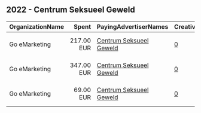 ## 2022 - Centrum Seksueel Geweld 
|OrganizationName|Spent|PayingAdvertiserNames|CreativeUrls|Impressions|Genders|AgeBrackets|CountryCodes|BillingAddresses|CandidateBallotInformation|
|:---|---:|:---|:---|---:|:---|:---|:---|:---|:---|
|Go eMarketing|217.00 EUR|[Centrum Seksueel Geweld](2022/Centrum_Seksueel_Geweld.md)|[0](https://www.snap.com/political-ads/asset/ac272081083bd06364cb6981fb3b0960950234787863994ed2374643ea431745?mediaType=mp4)|130,772|FEMALE|18-34|netherlands|"Zwarterweg 10,Naarden,1412 GD,NL"||
|Go eMarketing|347.00 EUR|[Centrum Seksueel Geweld](2022/Centrum_Seksueel_Geweld.md)|[0](https://www.snap.com/political-ads/asset/a1b7cb702d30f68656f38358d9d28f3f92cb0d81c4cef47f8f360ac1f7419d8c?mediaType=mp4)|111,246|FEMALE|18-34|netherlands|"Zwarterweg 10,Naarden,1412 GD,NL"||
|Go eMarketing|69.00 EUR|[Centrum Seksueel Geweld](2022/Centrum_Seksueel_Geweld.md)|[0](https://www.snap.com/political-ads/asset/2bd72a562edc8bf9b600a09265f71c8bc04dcc6f3532ab6f5e468f42d0764bf0?mediaType=mp4)|37,814|MALE|18-34|netherlands|"Zwarterweg 10,Naarden,1412 GD,NL"||
